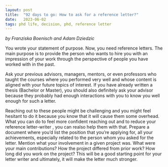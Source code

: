 ```yaml
---
layout: post
title:  "92 days to go: How to ask for a reference letter?"
date:   2023-06-02
tags: phd life, decision, phd, reference letter
---
```


*by Franziska Boenisch and Adam Dziedzic*

You wrote your statement of purpose. Now, you need reference letters. The main purpose is to provide the person who wants to hire you with an impression of your work through the perspective of people you have worked with in the past. 

Ask your previous advisors, managers, mentors, or even professors who taught the courses where you performed very well and whose content is aligned with your future topics of interest. If you have already written a thesis (Bachelor or Master), you should also definitely ask your advisor because they probably had enough interactions with you to know you well enough for such a letter.

Reaching out to these people might be challenging and you might feel hesitant to do it because you know that it will cause them some overhead. What you can do to feel more confident reaching out and to reduce your reference letter-writer , you can realso help them with that. Prepare a document where you’d list the position that you’re applying for, all your achievements, especially related to the person whom you asked for the letter. Mention what your involvement in a given project was. What were your main contributions? How the project differed from prior work? How long did you work on the project? This will be a good starting point for your letter writer and ultimately, it will make the letter much stronger.

